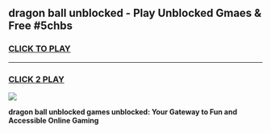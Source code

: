 
## dragon ball unblocked - Play Unblocked Gmaes & Free #5chbs
<h3>
<a href="https://news.freeplayer.one?title=dragon_ball_unblocked&ref=24F">CLICK TO PLAY</a></h3>
<hr>

<h3>
<a href="https://news.freeplayer.one?title=dragon_ball_unblocked&ref=24F">CLICK 2 PLAY</a>
  
</h3>

<a href="https://news.freeplayer.one?title=dragon_ball_unblocked&ref=24F/"><img src="https://clearcache.store/games.png"></a>


**dragon ball unblocked games unblocked: Your Gateway to Fun and Accessible Online Gaming**
